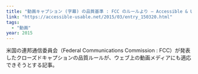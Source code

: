 ```yaml
---
title: "動画キャプション (字幕) の品質基準 : FCC のルールより — Accessible & Usable"
link: "https://accessible-usable.net/2015/03/entry_150320.html"
tags:
  - "動画"
year: 2015
---
```


米国の連邦通信委員会（Federal Communications Commission : FCC）が発表したクローズドキャプションの品質ルールが、ウェブ上の動画メディアにも適応できそうとする記事。
